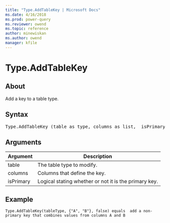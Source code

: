 ```yaml
---
title: "Type.AddTableKey | Microsoft Docs"
ms.date: 4/16/2018
ms.prod: power-query
ms.reviewer: owend
ms.topic: reference
author: minewiskan
ms.author: owend
manager: kfile
---
```

# Type.AddTableKey

  
## About  
Add a key to a table type.  
  
## Syntax

<pre>
Type.AddTableKey (table as type, columns as list,  isPrimary as logical) as type  
</pre>
  
## Arguments  
  
|Argument|Description|  
|------------|---------------|  
|table|The table type to modify.|  
|columns|Columns that define the key.|  
|isPrimary|Logical stating whether or not it is the primary key.|  
  
## Example  
  
```powerquery-m
Type.AddTableKey(tableType, {"A", "B"}, false) equals  add a non-primary key that combines values from columns A and B  
```  
